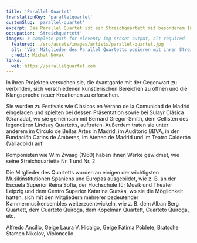 ```yaml
---
title: 'Parallel Quartet'
translationKey: 'parallelquartet'
customSlug: 'parallel-quartet'
excerpt: Das Parallel Quartet ist ein Streichquartett mit besonderem Interesse an der Verbreitung der Musik der Gegenwart und des 20. Jahrhunderts.
occupation: 'Streichquartett'
images: # complete path for eleventy img srcset output, alt required
  featured: ./src/assets/images/artists/parallel-quartet.jpg
  alt: 'Vier Mitglieder des Parallel Quartetts posieren mit ihren Streichinstrumenten vor einer hölzernen Kulisse: Alfredo Ancillo und Laura V. Hidalgo an den Violinen, Fátima Poblete an der Bratsche und Stamen Nikolov am Cello.'
  credit: Michal Novak
links:
  web: https://parallelquartet.com
---
```


In ihren Projekten versuchen sie, die Avantgarde mit der Gegenwart zu verbinden, sich verschiedenen künstlerischen Bereichen zu öffnen und die Klangsprache neuer Kreationen zu erforschen.

Sie wurden zu Festivals wie Clásicos en Verano de la Comunidad de Madrid eingeladen und spielten bei dessen Präsentation sowie bei Sulayr Clásica (Granada), wo sie gemeinsam mit Bernard Gregor-Smith, dem Cellisten des legendären Lindsay Quartetts, auftraten. Außerdem traten sie unter anderem im Círculo de Bellas Artes in Madrid, im Auditorio BBVA, in der Fundación Carlos de Amberes, im Ateneo de Madrid und im Teatro Calderón (Valladolid) auf.

Komponisten wie Wim Zwaag (1960) haben ihnen Werke gewidmet, wie seine Streichquartette Nr. 1 und Nr. 2.

Die Mitglieder des Quartetts wurden an einigen der wichtigsten Musikinstitutionen Spaniens und Europas ausgebildet, wie z. B. an der Escuela Superior Reina Sofía, der Hochschule für Musik und Theater Leipzig und dem Centro Superior Katarina Gurska, wo sie die Möglichkeit hatten, sich mit den Mitgliedern mehrerer bedeutender Kammermusikensembles weiterzuentwickeln, wie z. B. dem Alban Berg Quartett, dem Cuarteto Quiroga, dem Kopelman Quartett, Cuarteto Quiroga, etc.

Alfredo Ancillo, Geige
Laura V. Hidalgo, Geige
Fátima Poblete, Bratsche
Stamen Nikolov, Violoncello
